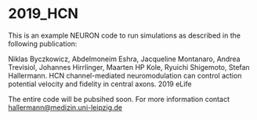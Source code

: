 # 2019_HCN
This is an example NEURON code to run simulations as described in the following publication:

Niklas Byczkowicz, Abdelmoneim Eshra, Jacqueline Montanaro, Andrea Trevisiol, Johannes Hirrlinger, Maarten HP Kole, Ryuichi Shigemoto, Stefan Hallermann. HCN channel-mediated neuromodulation can control action potential velocity and fidelity in central axons. 2019 eLife

The entire code will be pubsihed soon. For more information contact hallermann@medizin.uni-leipzig.de 
